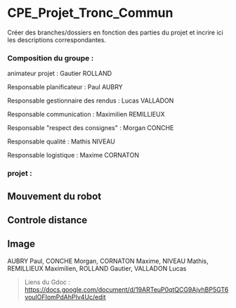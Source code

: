 # CPE_Projet_Tronc_Commun

Créer des branches/dossiers en fonction des parties du projet et incrire ici les descriptions correspondantes.

### Composition du groupe :

animateur projet : Gautier ROLLAND 

Responsable planificateur : Paul AUBRY

Responsable gestionnaire des rendus : Lucas VALLADON

Responsable communication : Maximilien REMILLIEUX 

Responsable "respect des consignes" : Morgan CONCHE

Responsable qualité : Mathis NIVEAU

Responsable logistique : Maxime CORNATON

### projet :

## Mouvement du robot

## Controle distance

## Image



AUBRY Paul, CONCHE Morgan, CORNATON Maxime, NIVEAU Mathis,  REMILLIEUX Maximilien,  ROLLAND Gautier, VALLADON Lucas

> Liens du Gdoc : https://docs.google.com/document/d/19ARTeuP0qtQCG9AjvhBP5GT6voulOFIomPdAhPIv4Uc/edit
